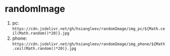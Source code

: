 # randomImage

1. pc: `https://cdn.jsdelivr.net/gh/hsiangleev/randomImage/img_pc/${Math.ceil(Math.random()*20)}.jpg`
2. phone: `https://cdn.jsdelivr.net/gh/hsiangleev/randomImage/img_phone/${Math.ceil(Math.random()*20)}.jpg`
